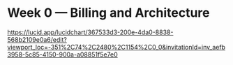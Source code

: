 # Week 0 — Billing and Architecture
https://lucid.app/lucidchart/367533d3-200e-4da0-8838-568b2109e0a6/edit?viewport_loc=-351%2C74%2C2480%2C1154%2C0_0&invitationId=inv_aefb3958-5c85-4150-900a-a08851f5e7e0

